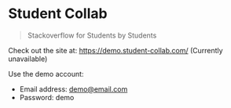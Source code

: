 # Student Collab
> Stackoverflow for Students by Students

Check out the site at: https://demo.student-collab.com/ (Currently unavailable)

Use the demo account:

- Email address: demo@email.com
- Password: demo
